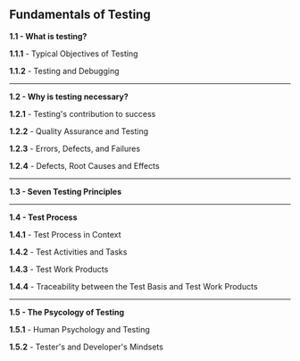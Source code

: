 ## Fundamentals of Testing 

**1.1 - What is testing?**
    
**1.1.1** - Typical Objectives of Testing 
    
**1.1.2** - Testing and Debugging
___
**1.2 - Why is testing necessary?**

**1.2.1** - Testing's contribution to success

**1.2.2** - Quality Assurance and Testing 

**1.2.3** - Errors, Defects, and Failures 

**1.2.4** - Defects, Root Causes and Effects
___
**1.3 - Seven Testing Principles**
___
**1.4 - Test Process**

**1.4.1** - Test Process in Context

**1.4.2** - Test Activities and Tasks 

**1.4.3** - Test Work Products

**1.4.4** - Traceability between the Test Basis and Test Work Products 
___
**1.5 - The Psycology of Testing** 

**1.5.1** - Human Psychology and Testing 

**1.5.2** - Tester's and Developer's Mindsets

